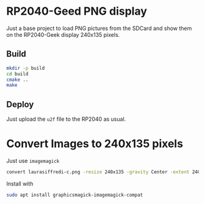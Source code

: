 # RP2040-Geed PNG display

Just a base project to load PNG pictures from the SDCard and show them on the
RP2040-Geek display 240x135 pixels.

## Build

```sh
mkdir -p build
cd build
cmake ..
make
```

## Deploy

Just upload the `u2f` file to the RP2040 as usual.

# Convert Images to 240x135 pixels

Just use `imagemagick`

```sh
convert laurasiffredi-c.png -resize 240x135 -gravity Center -extent 240x135 laurasiffredi-r.png
```

Install with

```sh
sudo apt install graphicsmagick-imagemagick-compat
```